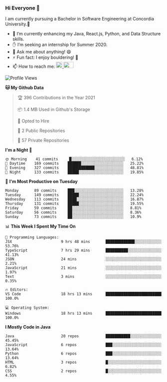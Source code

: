### Hi Everyone 👋
I am currently pursuing a Bachelor in Software Engineering at Concordia University.🏫

- 🌱 I’m currently enhancing my Java, React.js, Python, and Data Structure skills.
- ✋ I’m seeking an internship for Summer 2020.
- 💬 Ask me about anything! 😄
- ⚡ Fun fact: I enjoy bouldering! 🧗‍
- 📫 How to reach me: <a href="https://www.linkedin.com/in/siu-tong-ye/" target="_blank"> <img width="20px" width="32" src="https://cdn.jsdelivr.net/npm/simple-icons@v3/icons/linkedin.svg" /> </a> <a href="mailto:SiuTongYe@gmail.com" target="_blank"> <img height="20" width="32" src="https://cdn.jsdelivr.net/npm/simple-icons@v3/icons/gmail.svg" /> </a>

<!--START_SECTION:waka-->
![Profile Views](http://img.shields.io/badge/Profile%20Views-1-blue)

**🐱 My Github Data** 

> 🏆 396 Contributions in the Year 2021
 > 
> 📦 1.4 MB Used in Github's Storage 
 > 
> 💼 Opted to Hire
 > 
> 📜 2 Public Repositories 
 > 
> 🔑 57 Private Repositories  
 > 
**I'm a Night 🦉** 

```text
🌞 Morning    41 commits     █░░░░░░░░░░░░░░░░░░░░░░░░   6.12% 
🌆 Daytime    169 commits    ██████░░░░░░░░░░░░░░░░░░░   25.22% 
🌃 Evening    327 commits    ████████████░░░░░░░░░░░░░   48.81% 
🌙 Night      133 commits    █████░░░░░░░░░░░░░░░░░░░░   19.85%

```
📅 **I'm Most Productive on Tuesday** 

```text
Monday       89 commits     ███░░░░░░░░░░░░░░░░░░░░░░   13.28% 
Tuesday      149 commits    █████░░░░░░░░░░░░░░░░░░░░   22.24% 
Wednesday    113 commits    ████░░░░░░░░░░░░░░░░░░░░░   16.87% 
Thursday     131 commits    █████░░░░░░░░░░░░░░░░░░░░   19.55% 
Friday       59 commits     ██░░░░░░░░░░░░░░░░░░░░░░░   8.81% 
Saturday     56 commits     ██░░░░░░░░░░░░░░░░░░░░░░░   8.36% 
Sunday       73 commits     ██░░░░░░░░░░░░░░░░░░░░░░░   10.9%

```


📊 **This Week I Spent My Time On** 

```text
💬 Programming Languages: 
JSX                      9 hrs 48 mins       █████████████░░░░░░░░░░░░   53.76% 
TypeScript               7 hrs 29 mins       ██████████░░░░░░░░░░░░░░░   41.13% 
JSON                     24 mins             ░░░░░░░░░░░░░░░░░░░░░░░░░   2.21% 
JavaScript               21 mins             ░░░░░░░░░░░░░░░░░░░░░░░░░   1.97% 
Text                     3 mins              ░░░░░░░░░░░░░░░░░░░░░░░░░   0.35%

🔥 Editors: 
VS Code                  18 hrs 13 mins      █████████████████████████   100.0%

💻 Operating System: 
Windows                  18 hrs 13 mins      █████████████████████████   100.0%

```

**I Mostly Code in Java** 

```text
Java                     20 repos            ███████████░░░░░░░░░░░░░░   45.45% 
JavaScript               6 repos             ███░░░░░░░░░░░░░░░░░░░░░░   13.64% 
Python                   6 repos             ███░░░░░░░░░░░░░░░░░░░░░░   13.64% 
HTML                     3 repos             █░░░░░░░░░░░░░░░░░░░░░░░░   6.82% 
CSS                      2 repos             █░░░░░░░░░░░░░░░░░░░░░░░░   4.55%

```



<!--END_SECTION:waka-->
